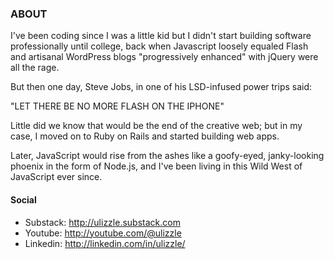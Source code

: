 ### ABOUT

I've been coding since I was a little kid but I didn't start building software professionally until college, back when Javascript loosely equaled Flash and artisanal WordPress blogs "progressively enhanced" with jQuery were all the rage.

But then one day, Steve Jobs, in one of his LSD-infused power trips said:

"LET THERE BE NO MORE FLASH ON THE IPHONE"

Little did we know that would be the end of the creative web; but in my case, I moved on to Ruby on Rails and started building web apps. 

Later, JavaScript would rise from the ashes like a goofy-eyed, janky-looking phoenix in the form of Node.js, and I've been living in this Wild West of JavaScript ever since.

#### Social

- Substack: http://ulizzle.substack.com
- Youtube: http://youtube.com/@ulizzle
- Linkedin: http://linkedin.com/in/ulizzle/

<!--
**ulizzle/ulizzle** is a ✨ _special_ ✨ repository because its `README.md` (this file) appears on your GitHub profile.

Here are some ideas to get you started:

- 🔭 I’m currently working on ...
- 🌱 I’m currently learning ...
- 👯 I’m looking to collaborate on ...
- 🤔 I’m looking for help with ...
- 💬 Ask me about ...
- 📫 How to reach me: ...
- 😄 Pronouns: ...
- ⚡ Fun fact: ...
-->

